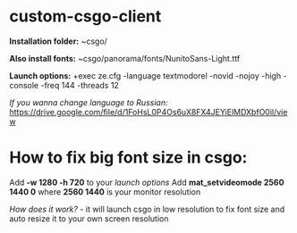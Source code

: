 # custom-csgo-client
**Installation folder:** ~csgo/

**Also install fonts:** ~csgo/panorama/fonts/NunitoSans-Light.ttf

**Launch options:** +exec ze.cfg -language textmodorel -novid -nojoy -high -console -freq 144 -threads 12

*If you wanna change language to Russian:* https://drive.google.com/file/d/1FoHsL0P4Os6uX8FX4JEYiElMDXbfO0il/view

# How to fix big font size in csgo:
Add **-w 1280 -h 720** to your *launch options*
Add **mat_setvideomode 2560 1440 0** where **2560 1440** is your monitor resolution

*How does it work?* - it will launch csgo in low resolution to fix font size and auto resize it to your own screen resolution
